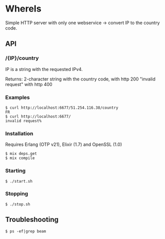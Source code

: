 # WhereIs

Simple HTTP server with only one webservice -> convert IP to the country code.

## API

### /{IP}/country

IP is a string with the requested IPv4.

Returns:
  2-character string with the country code, with http 200
  "invalid request" with http 400

### Examples

    $ curl http://localhost:6677/51.254.116.38/country
    FR
    $ curl http://localhost:6677/
    invalid request%

### Installation

Requires Erlang (OTP v21), Elixir (1.7) and OpenSSL (1.0)

    $ mix deps.get
    $ mix compile

### Starting

    $ ./start.sh

### Stopping

    $ ./stop.sh

## Troubleshooting

    $ ps -ef|grep beam
